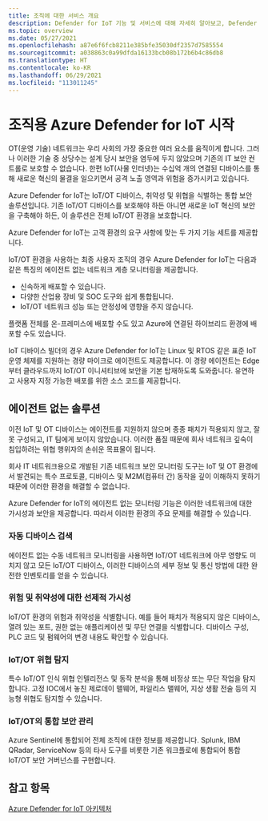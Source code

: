 ```yaml
---
title: 조직에 대한 서비스 개요
description: Defender for IoT 기능 및 서비스에 대해 자세히 알아보고, Defender for IoT가 종합적인 IoT 보안을 제공하는 방식을 이해합니다.
ms.topic: overview
ms.date: 05/27/2021
ms.openlocfilehash: a87e6f6fcb8211e385bfe35030df2357d7585554
ms.sourcegitcommit: a038863c0a99dfda16133bcb08b172b6b4c86db8
ms.translationtype: HT
ms.contentlocale: ko-KR
ms.lasthandoff: 06/29/2021
ms.locfileid: "113011245"
---
```

# <a name="welcome-to-azure-defender-for-iot-for-organizations"></a>조직용 Azure Defender for IoT 시작

OT(운영 기술) 네트워크는 우리 사회의 가장 중요한 여러 요소를 움직이게 합니다. 그러나 이러한 기술 중 상당수는 설계 당시 보안을 염두에 두지 않았으며 기존의 IT 보안 컨트롤로 보호할 수 없습니다. 한편 IoT(사물 인터넷)는 수십억 개의 연결된 디바이스를 통해 새로운 혁신의 물결을 일으키면서 공격 노출 영역과 위험을 증가시키고 있습니다.  

Azure Defender for IoT는 IoT/OT 디바이스, 취약성 및 위협을 식별하는 통합 보안 솔루션입니다. 기존 IoT/OT 디바이스를 보호해야 하든 아니면 새로운 IoT 혁신의 보안을 구축해야 하든, 이 솔루션은 전체 IoT/OT 환경을 보호합니다.  

Azure Defender for IoT는 고객 환경의 요구 사항에 맞는 두 가지 기능 세트를 제공합니다.

IoT/OT 환경을 사용하는 최종 사용자 조직의 경우 Azure Defender for IoT는 다음과 같은 특징의 에이전트 없는 네트워크 계층 모니터링을 제공합니다.

- 신속하게 배포할 수 있습니다.
- 다양한 산업용 장비 및 SOC 도구와 쉽게 통합됩니다.
- IoT/OT 네트워크 성능 또는 안정성에 영향을 주지 않습니다. 

플랫폼 전체를 온-프레미스에 배포할 수도 있고 Azure에 연결된 하이브리드 환경에 배포할 수도 있습니다.  

IoT 디바이스 빌더의 경우 Azure Defender for IoT는 Linux 및 RTOS 같은 표준 IoT 운영 체제를 지원하는 경량 마이크로 에이전트도 제공합니다. 이 경량 에이전트는 Edge부터 클라우드까지 IoT/OT 이니셔티브에 보안을 기본 탑재하도록 도와줍니다. 유연하고 사용자 지정 가능한 배포를 위한 소스 코드를 제공합니다. 

## <a name="agentless-solution"></a>에이전트 없는 솔루션

이전 IoT 및 OT 디바이스는 에이전트를 지원하지 않으며 종종 패치가 적용되지 않고, 잘못 구성되고, IT 팀에게 보이지 않았습니다. 이러한 품질 때문에 회사 네트워크 깊숙이 침입하려는 위협 행위자의 손쉬운 목표물이 됩니다. 

회사 IT 네트워크용으로 개발된 기존 네트워크 보안 모니터링 도구는 IoT 및 OT 환경에서 발견되는 특수 프로토콜, 디바이스 및 M2M(컴퓨터 간) 동작을 깊이 이해하지 못하기 때문에 이러한 환경을 해결할 수 없습니다. 

Azure Defender for IoT의 에이전트 없는 모니터링 기능은 이러한 네트워크에 대한 가시성과 보안을 제공합니다. 따라서 이러한 환경의 주요 문제를 해결할 수 있습니다. 

### <a name="automatic-device-discovery"></a>자동 디바이스 검색  

에이전트 없는 수동 네트워크 모니터링을 사용하면 IoT/OT 네트워크에 아무 영향도 미치지 않고 모든 IoT/OT 디바이스, 이러한 디바이스의 세부 정보 및 통신 방법에 대한 완전한 인벤토리를 얻을 수 있습니다.  

### <a name="proactive-visibility-into-risk-and-vulnerabilities"></a>위험 및 취약성에 대한 선제적 가시성
 
IoT/OT 환경의 위험과 취약성을 식별합니다. 예를 들어 패치가 적용되지 않은 디바이스, 열려 있는 포트, 권한 없는 애플리케이션 및 무단 연결을 식별합니다. 디바이스 구성, PLC 코드 및 펌웨어의 변경 내용도 확인할 수 있습니다. 

### <a name="iotot-threat-detection"></a>IoT/OT 위협 탐지  

특수 IoT/OT 인식 위협 인텔리전스 및 동작 분석을 통해 비정상 또는 무단 작업을 탐지합니다. 고정 IOC에서 놓친 제로데이 맬웨어, 파일리스 맬웨어, 지상 생활 전술 등의 지능형 위협도 탐지할 수 있습니다. 

### <a name="unified-security-management-across-iotot"></a>IoT/OT의 통합 보안 관리

Azure Sentinel에 통합되어 전체 조직에 대한 정보를 제공합니다. Splunk, IBM QRadar, ServiceNow 등의 타사 도구를 비롯한 기존 워크플로에 통합되어 통합 IoT/OT 보안 거버넌스를 구현합니다. 

## <a name="see-also"></a>참고 항목

[Azure Defender for IoT 아키텍처](architecture.md)